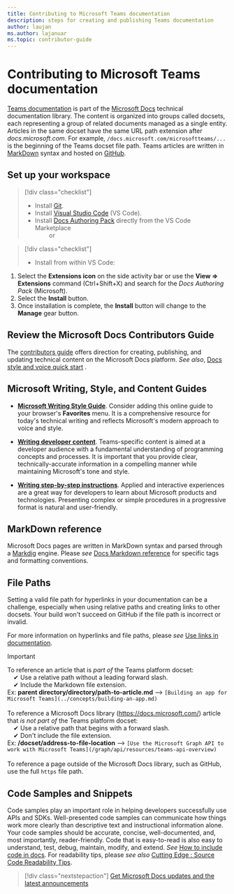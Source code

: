 ```yaml
---
title: Contributing to Microsoft Teams documentation
description: steps for creating and publishing Teams documentation
author: laujan
ms.author: lajanuar
ms.topic: contributor-guide
---
```


# Contributing to Microsoft Teams documentation

[Teams documentation](/microsoftteams/platform/overview) is part of the [Microsoft Docs](https://docs.microsoft.com/) technical documentation library. The content is organized into groups called docsets, each representing a group of related documents managed as a single entity. Articles in the same docset have the same URL path extension after *docs<span></span>.microsoft.com*.  For example,  `/docs.microsoft.com/microsoftteams/...`   is the beginning of the Teams docset file path. Teams articles are written in  [MarkDown](#markdown-reference) syntax and hosted on [GitHub](https://github.com/MicrosoftDocs/msteams-docs/tree/master/msteams-platform).

## Set up your workspace

> [!div class="checklist"]
>
> * Install [Git](https://git-scm.com/book/en/v2/Getting-Started-Installing-Git).
> * Install [Visual Studio Code](https://code.visualstudio.com/) (VS Code).
> * Install [Docs Authoring Pack](https://marketplace.visualstudio.com/items?itemName=docsmsft.docs-authoring-pack) directly from the VS Code Marketplace
<br>&emsp;&emsp; or

> [!div class="checklist"]
>
> * Install from within VS Code:

   1. Select the **Extensions icon** on the side activity bar or use the **View => Extensions** command (Ctrl+Shift+X) and search for the *Docs Authoring Pack* (Microsoft).
   1. Select the **Install** button.
   1. Once installation is complete, the **Install** button will change to the **Manage** gear button.

## Review the Microsoft Docs Contributors Guide

The [contributors guide](/contribute) offers direction for creating, publishing, and updating technical content on the Microsoft Docs platform. *See also*, [Docs style and voice quick start](/contribute/style-quick-start) .

## Microsoft Writing, Style, and Content Guides

* **[Microsoft Writing Style Guide](/style-guide/welcome)**. Consider adding this online guide  to your browser's **Favorites** menu. It is a comprehensive resource for today's technical writing and reflects Microsoft's modern approach to voice and style.

* **[Writing developer content](/style-guide/developer-content/)**. Teams-specific content is aimed at a developer audience with a fundamental understanding of programming concepts and processes. It is important that you provide clear, technically-accurate information in a compelling manner while maintaining Microsoft's tone and style.

* **[Writing step-by-step instructions](/style-guide/procedures-instructions/writing-step-by-step-instructions)**. Applied and interactive experiences are a great way for developers to learn about Microsoft products and technologies. Presenting complex or simple procedures in a progressive format is natural and user-friendly.

## MarkDown reference

 Microsoft Docs pages are written in MarkDown syntax and parsed through a [Markdig](https://github.com/lunet-io/markdig) engine. Please *see* [Docs Markdown reference](/contribute/markdown-reference) for specific tags and formatting conventions.

## File Paths

Setting a valid file path for hyperlinks in your documentation can be a challenge, especially when using relative paths and creating links to other docsets.  Your build won't succeed on GitHub if the file path is incorrect or invalid.

For more information on  hyperlinks and file paths, please *see* [Use links in documentation](/contribute/how-to-write-links).

>[!IMPORTANT]
> To reference an article that is *part of* the Teams platform docset:<br>
> &emsp;&#x2714; Use a relative path without a leading forward slash.<br>
> &emsp;&#x2714; Include the Markdown file extension.<br>
>Ex:  **parent directory/directory/path-to-article.md** —> `[Building an app for Microsoft Teams](../concepts/building-an-app.md)` <br><br>
> To reference a Microsoft Docs library (<https://docs.microsoft.com/>) article that *is not part of* the Teams platform docset:<br>
> &emsp;&#x2714; Use a relative path that begins with a forward slash.<br>
> &emsp;&#x2714; Don't include the file extension. <br> 
> Ex:  **/docset/address-to-file-location** —> `[Use the Microsoft Graph API to work with Microsoft Teams](/graph/api/resources/teams-api-overview)`<br><br>
> To reference a page outside of the Microsoft Docs library, such as GitHub, use the full `https` file path.<br>

## Code Samples and Snippets

Code samples play an important role in helping developers successfully use APIs and SDKs. Well-presented code samples can communicate how things work more clearly than descriptive text and instructional information alone. Your code samples should be accurate, concise, well-documented, and, most importantly, reader-friendly. Code that is easy-to-read is also easy to understand, test, debug, maintain, modify, and extend. *See* [How to include code in docs](/contribute/code-in-docs). For readability tips, please *see also* [Cutting Edge : Source Code Readability Tips](/archive/msdn-magazine/2014/october/cutting-edge-source-code-readability-tips).

> [!div class="nextstepaction"]
> [Get Microsoft Docs updates and the latest announcements](/teamblog)
